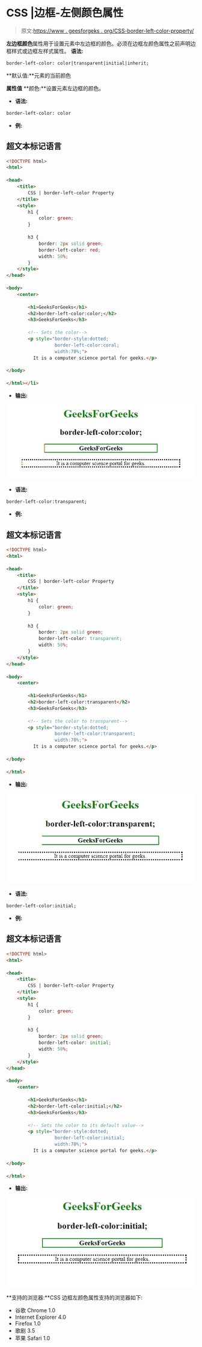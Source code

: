# CSS |边框-左侧颜色属性

> 原文:[https://www . geesforgeks . org/CSS-border-left-color-property/](https://www.geeksforgeeks.org/css-border-left-color-property/)

**左边框颜色**属性用于设置元素中左边框的颜色。必须在边框左颜色属性之前声明边框样式或边框左样式属性。
**语法:**

```html
border-left-color: color|transparent|initial|inherit; 
```

**默认值:**元素的当前颜色

**属性值**
**颜色:**设置元素左边框的颜色。

*   **语法:**

```html
border-left-color: color
```

*   **例:**

## 超文本标记语言

```html
<!DOCTYPE html>
<html>

<head>
    <title>
        CSS | border-left-color Property
    </title>
    <style>
        h1 {
            color: green;
        }

        h3 {
            border: 2px solid green;
            border-left-color: red;
            width: 50%;
        }
    </style>
</head>

<body>
    <center>

        <h1>GeeksForGeeks</h1>
        <h2>border-left-color:color;</h2>
        <h3>GeeksForGeeks</h3>

        <!-- Sets the color-->
        <p style="border-style:dotted;
                  border-left-color:coral;
                  width:70%;">
          It is a computer science portal for geeks.</p>

</body>

</html></li>
```

*   **输出:**

![](img/81992879d8442c505ff2d5c3f881c668.png)

*   **语法:**

```html
border-left-color:transparent;
```

*   **例:**

## 超文本标记语言

```html
<!DOCTYPE html>
<html>

<head>
    <title>
        CSS | border-left-color Property
    </title>
    <style>
        h1 {
            color: green;
        }

        h3 {
            border: 2px solid green;
            border-left-color: transparent;
            width: 50%;
        }
    </style>
</head>

<body>
    <center>

        <h1>GeeksForGeeks</h1>
        <h2>border-left-color:transparent</h2>
        <h3>GeeksForGeeks</h3>

        <!-- Sets the color to transparent-->
        <p style="border-style:dotted;
                  border-left-color:transparent;
                  width:70%;">
          It is a computer science portal for geeks.</p>

</body>

</html>
```

*   **输出:**

![](img/759b3db5faeb5a6e3f7b2ab9af43a6da.png)

*   **语法:**

```html
border-left-color:initial;
```

*   **例:**

## 超文本标记语言

```html
<!DOCTYPE html>
<html>

<head>
    <title>
        CSS | border-left-color Property
    </title>
    <style>
        h1 {
            color: green;
        }

        h3 {
            border: 2px solid green;
            border-left-color: initial;
            width: 50%;
        }
    </style>
</head>

<body>
    <center>

        <h1>GeeksForGeeks</h1>
        <h2>border-left-color:initial;</h2>
        <h3>GeeksForGeeks</h3>

        <!-- Sets the color to its default value-->
        <p style="border-style:dotted;
                  border-left-color:initial;
                  width:70%;">
          It is a computer science portal for geeks.</p>

</body>

</html>
```

*   **输出:**

![](img/3d079e7ed2fdcc5abd973cc7f199950e.png)

**支持的浏览器:**CSS 边框左颜色属性支持的浏览器如下:

*   谷歌 Chrome 1.0
*   Internet Explorer 4.0
*   Firefox 1.0
*   歌剧 3.5
*   苹果 Safari 1.0